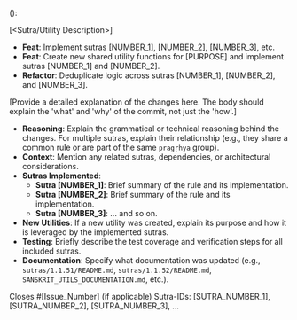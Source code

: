 <Type>(<Scope>): <Subject>

[<Sutra/Utility Description>]

- **Feat**: Implement sutras [NUMBER_1], [NUMBER_2], [NUMBER_3], etc.
- **Feat**: Create new shared utility functions for [PURPOSE] and implement sutras [NUMBER_1] and [NUMBER_2].
- **Refactor**: Deduplicate logic across sutras [NUMBER_1], [NUMBER_2], and [NUMBER_3].

<Body>

[Provide a detailed explanation of the changes here. The body should explain the 'what' and 'why' of the commit, not just the 'how'.]

- **Reasoning**: Explain the grammatical or technical reasoning behind the changes. For multiple sutras, explain their relationship (e.g., they share a common rule or are part of the same `pragṛhya` group).
- **Context**: Mention any related sutras, dependencies, or architectural considerations.
- **Sutras Implemented**:
    - **Sutra [NUMBER_1]**: Brief summary of the rule and its implementation.
    - **Sutra [NUMBER_2]**: Brief summary of the rule and its implementation.
    - **Sutra [NUMBER_3]**: ... and so on.
- **New Utilities**: If a new utility was created, explain its purpose and how it is leveraged by the implemented sutras.
- **Testing**: Briefly describe the test coverage and verification steps for all included sutras.
- **Documentation**: Specify what documentation was updated (e.g., `sutras/1.1.51/README.md`, `sutras/1.1.52/README.md`, `SANSKRIT_UTILS_DOCUMENTATION.md`, etc.).

<Footer>

Closes #[Issue_Number] (if applicable)
Sutra-IDs: [SUTRA_NUMBER_1], [SUTRA_NUMBER_2], [SUTRA_NUMBER_3], ...